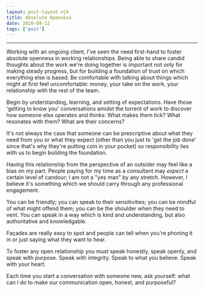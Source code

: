 ```yaml
---
layout: post-layout.njk 
title: Absolute Openness
date: 2020-09-12
tags: ['post']
---
```


*****

Working with an ongoing client, I've seen the need first-hand to foster absolute openness in working relationships. Being able to share candid thoughts about the work we're doing together is important not only for making steady progress, but for building a foundation of trust on which everything else is based. Be comfortable with talking about things which might at first feel uncomfortable: money, your take on the work, your relationship with the rest of the team.

Begin by understanding, learning, and setting of expectations. Have those 'getting to know you' conversations amidst the torrent of work to discover how someone else operates and thinks: What makes them tick? What resonates with them? What are their concerns?

It's not always the case that someone can be prescriptive about what they need from you or what they expect (other than you just to 'get the job done' since that's why they're putting coin in your pocket) so responsibility lies with us to begin building the foundation.

Having this relationship from the perspective of an outsider may feel like a bias on my part. People paying for my time as a consultant may *expect* a certain level of candour; I am not a "yes man" by any stretch. However, I believe it's something which we should carry through any professional engagement.

You can be friendly; you can speak to their sensitivities; you can be mindful of what might offend them; you can be the shoulder when they need to vent. You can speak in a way which is kind and understanding, but also authoritative and knowledgable.

Façades are really easy to spot and people can tell when you're phoning it in or just saying what they want to hear.

<!-- Excerpt Start -->
To foster any open relationship you must speak honestly, speak openly, and speak with purpose. Speak with integrity. Speak to what you believe. Speak with your heart. <!-- Excerpt End -->

Each time you start a conversation with someone new, ask yourself: what can I do to make our communication open, honest, and purposeful?